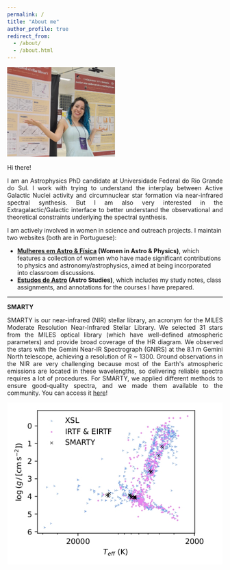 ```yaml
---
permalink: /
title: "About me"
author_profile: true
redirect_from: 
  - /about/
  - /about.html
---
```



<img src="/images/eu-RASAB2024.jpg" alt="Me at RASAB in Águas de Lindóia, São Paulo, Brazil (2024)." width="50%" height="50%">
  

<div align="justify">

Hi there!  
  
I am an Astrophysics PhD candidate at Universidade Federal do Rio Grande do Sul. I work with trying to understand the interplay between Active Galactic Nuclei activity and circumnuclear star formation via near-infrared spectral synthesis. But I am also very interested in the Extragalactic/Galactic interface to better understand the observational and theoretical constraints underlying the spectral synthesis.  

</div>
  

I am actively involved in women in science and outreach projects. I maintain two websites (both are in Portuguese):  

- **[Mulheres em Astro & Física](https://michele-bc.github.io/mulheres-astroefisica/) (Women in Astro & Physics)**, which features a collection of women who have made significant contributions to physics and astronomy/astrophysics, aimed at being incorporated into classroom discussions.  
- **[Estudos de Astro](https://sites.google.com/view/estudos-de-astrofisica) (Astro Studies)**, which includes my study notes, class assignments, and annotations for the courses I have prepared.

  
---

**SMARTY**

<div align="justify">

SMARTY is our near-infrared (NIR) stellar library, an acronym for the MILES Moderate Resolution Near-Infrared Stellar Library. We selected 31 stars from the MILES optical library (which have well-defined atmospheric parameters) and provide broad coverage of the HR diagram. We observed the stars with the Gemini Near-IR Spectrograph (GNIRS) at the 8.1 m Gemini North telescope, achieving a resolution of R ~ 1300. Ground observations in the NIR are very challenging because most of the Earth's atmospheric emissions are located in these wavelengths, so delivering reliable spectra requires a lot of procedures. For SMARTY, we applied different methods to ensure good-quality spectra, and we made them available to the community. You can access it [here](https://www.if.ufrgs.br/~riffel/smarty/)!

</div>

![The HR diagram for NIR stellar libraries.](/images/SMARTY-HR.jpg "The HR diagram for NIR stellar libraries.")

